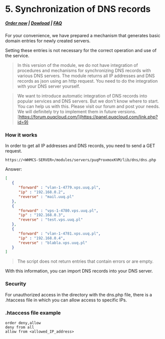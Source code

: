 # 5. Synchronization of DNS records

#####  [Order now](https://puqcloud.com/index.php?rp=/store/whmcs-module-proxmox-kvm) | [Dowload](https://download.puqcloud.com/WHMCS/servers/PUQ_WHMCS-Proxmox-KVM/) | [FAQ](https://faq.puqcloud.com/)

For your convenience, we have prepared a mechanism that generates basic domain entries for newly created servers.

Setting these entries is not necessary for the correct operation and use of the service.

>In this version of the module, we do not have integration of procedures and mechanisms for synchronizing DNS records with various DNS servers. The module returns all IP addresses and DNS records as json using an http request. You need to do the integration with your DNS server yourself.

>We want to introduce automatic integration of DNS records into popular services and DNS servers. But we don't know where to start. You can help us with this. Please visit our forum and post your needs. We will definitely try to implement them in future versions.  
>[https://forum.puqcloud.com/](https://panel.puqcloud.com/link.php?id=9)

### How it works

In order to get all IP addresses and DNS records, you need to send a GET request.

```
https://<WHMCS-SERVER>/modules/servers/puqProxmoxKVM/lib/dns/dns.php
```

Answer:

```JSON
[
   {
      "forward" : "vlan-1-4779.vps.uuq.pl",
      "ip" : "192.168.0.2",
      "reverse" : "mail.uuq.pl"
   },
   {
      "forward" : "vps-1-4780.vps.uuq.pl",
      "ip" : "192.168.0.3",
      "reverse" : "test.vps.uuq.pl"
   },
   {
      "forward" : "vlan-1-4781.vps.uuq.pl",
      "ip" : "192.168.0.4",
      "reverse" : "blabla.vps.uuq.pl"
   }
]
```

>The script does not return entries that contain errors or are empty.

With this information, you can import DNS records into your DNS server.

### Security

For unauthorized access in the directory with the dns.php file, there is a .htaccess file in which you can allow access to specific IPs.

### .htaccess file example

```
order deny,allow
deny from all
allow from <allowed_IP_address>
```
